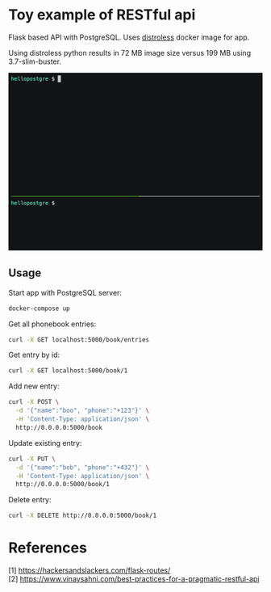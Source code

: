 # Toy example of RESTful api

Flask based API with PostgreSQL. Uses
[distroless](https://github.com/GoogleContainerTools/distroless)
docker image for app. 

Using distroless python results in 72 MB image size versus 199 MB
using 3.7-slim-buster.

![demo](https://raw.githubusercontent.com/jarutis/hellopostgre/master/img/crud.gif)

## Usage

Start app with PostgreSQL server:

```bash
docker-compose up
```

Get all phonebook entries:

```bash
curl -X GET localhost:5000/book/entries
```

Get entry by id:

```bash
curl -X GET localhost:5000/book/1
```

Add new entry:
```bash
curl -X POST \
  -d '{"name":"boo", "phone":"+123"}' \
  -H 'Content-Type: application/json' \
  http://0.0.0.0:5000/book
```

Update existing entry:

```bash
curl -X PUT \
  -d '{"name":"bob", "phone":"+432"}' \
  -H 'Content-Type: application/json' \
  http://0.0.0.0:5000/book/1
```

Delete entry:

```bash
curl -X DELETE http://0.0.0.0:5000/book/1
```

# References
[1] https://hackersandslackers.com/flask-routes/  
[2] https://www.vinaysahni.com/best-practices-for-a-pragmatic-restful-api
